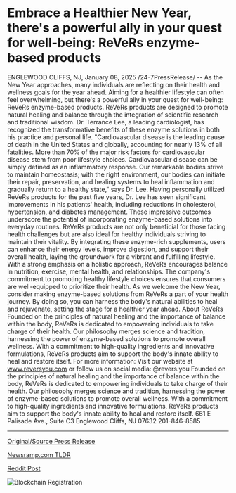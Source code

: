# Embrace a Healthier New Year, there's a powerful ally in your quest for well-being: ReVeRs enzyme-based products

ENGLEWOOD CLIFFS, NJ, January 08, 2025 /24-7PressRelease/ -- As the New Year approaches, many individuals are reflecting on their health and wellness goals for the year ahead. Aiming for a healthier lifestyle can often feel overwhelming, but there's a powerful ally in your quest for well-being: ReVeRs enzyme-based products.  ReVeRs products are designed to promote natural healing and balance through the integration of scientific research and traditional wisdom. Dr. Terrance Lee, a leading cardiologist, has recognized the transformative benefits of these enzyme solutions in both his practice and personal life. "Cardiovascular disease is the leading cause of death in the United States and globally, accounting for nearly 13% of all fatalities. More than 70% of the major risk factors for cardiovascular disease stem from poor lifestyle choices. Cardiovascular disease can be simply defined as an inflammatory response. Our remarkable bodies strive to maintain homeostasis; with the right environment, our bodies can initiate their repair, preservation, and healing systems to heal inflammation and gradually return to a healthy state," says Dr. Lee.  Having personally utilized ReVeRs products for the past five years, Dr. Lee has seen significant improvements in his patients' health, including reductions in cholesterol, hypertension, and diabetes management. These impressive outcomes underscore the potential of incorporating enzyme-based solutions into everyday routines.  ReVeRs products are not only beneficial for those facing health challenges but are also ideal for healthy individuals striving to maintain their vitality. By integrating these enzyme-rich supplements, users can enhance their energy levels, improve digestion, and support their overall health, laying the groundwork for a vibrant and fulfilling lifestyle.  With a strong emphasis on a holistic approach, ReVeRs encourages balance in nutrition, exercise, mental health, and relationships. The company's commitment to promoting healthy lifestyle choices ensures that consumers are well-equipped to prioritize their health.  As we welcome the New Year, consider making enzyme-based solutions from ReVeRs a part of your health journey. By doing so, you can harness the body's natural abilities to heal and rejuvenate, setting the stage for a healthier year ahead.  About ReVeRs Founded on the principles of natural healing and the importance of balance within the body, ReVeRs is dedicated to empowering individuals to take charge of their health. Our philosophy merges science and tradition, harnessing the power of enzyme-based solutions to promote overall wellness. With a commitment to high-quality ingredients and innovative formulations, ReVeRs products aim to support the body's innate ability to heal and restore itself.  For more information: Visit our website at www.reversyou.com or follow us on social media: @revers.you  Founded on the principles of natural healing and the importance of balance within the body, ReVeRs is dedicated to empowering individuals to take charge of their health. Our philosophy merges science and tradition, harnessing the power of enzyme-based solutions to promote overall wellness. With a commitment to high-quality ingredients and innovative formulations, ReVeRs products aim to support the body's innate ability to heal and restore itself.  661 E Palisade Ave., Suite C3  Englewood Cliffs, NJ 07632 201-846-8585 

---

[Original/Source Press Release](https://www.24-7pressrelease.com/press-release/517638/embrace-a-healthier-new-year-theres-a-powerful-ally-in-your-quest-for-well-being-revers-enzyme-based-products)
                    

[Newsramp.com TLDR](https://newsramp.com/curated-news/revers-enzyme-based-products-revolutionize-health-and-wellness-journey/22885ccce79db30542571d04566042c6) 

 



[Reddit Post](https://www.reddit.com/r/AlternativeHealthNews/comments/1hwf3wf/revers_enzymebased_products_revolutionize_health/) 



![Blockchain Registration](https://cdn.newsramp.app/24-7PressRelease/qrcode/251/8/heal2rXC.webp)